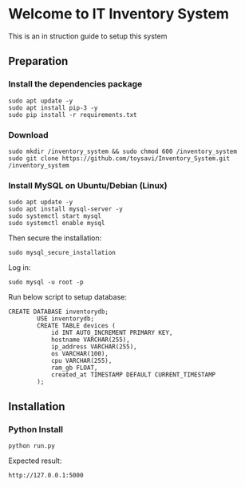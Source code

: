 # Welcome to IT Inventory System
This is an in struction guide to setup this system
## Preparation



### Install the dependencies package
```aiignore
sudo apt update -y
sudo apt install pip-3 -y
sudo pip install -r requirements.txt
```
### Download 
```aiignore
sudo mkdir /inventory_system && sudo chmod 600 /inventory_system
sudo git clone https://github.com/toysavi/Inventory_System.git /inventory_system 
```

### Install MySQL on Ubuntu/Debian (Linux)

```aiignore
sudo apt update -y
sudo apt install mysql-server -y
sudo systemctl start mysql
sudo systemctl enable mysql

```
Then secure the installation:
```aiignore
sudo mysql_secure_installation
```
Log in:
```aiignore
sudo mysql -u root -p  
```
Run below script to setup database:
```aiignore
CREATE DATABASE inventorydb;
        USE inventorydb;
        CREATE TABLE devices (
            id INT AUTO_INCREMENT PRIMARY KEY,
            hostname VARCHAR(255),
            ip_address VARCHAR(255),
            os VARCHAR(100),
            cpu VARCHAR(255),
            ram_gb FLOAT,
            created_at TIMESTAMP DEFAULT CURRENT_TIMESTAMP
        );
```

## Installation

### Python Install
```aiignore
python run.py
```
Expected result:
```aiignore
http://127.0.0.1:5000
```


